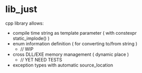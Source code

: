 # lib_just
cpp library allows:
* compile time string as template parameter ( with constexpr static_implode() )
* enum information definition ( for converting to/from string )
  * // WIP
* cross DLL/EXE memory management ( dynamic place )
  * // YET NEED TESTS
* exception types with automatic source_location
